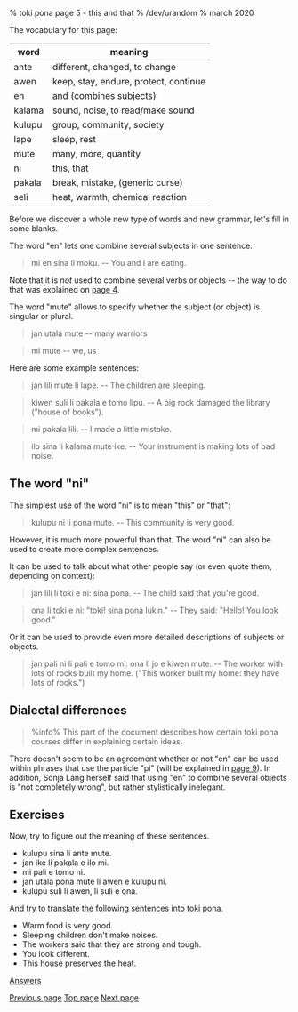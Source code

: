 % toki pona page 5 - this and that
% /dev/urandom
% march 2020

The vocabulary for this page: 

| word    | meaning                               |
|---------|---------------------------------------|
| ante    | different, changed, to change         |
| awen    | keep, stay, endure, protect, continue |
| en      | and (combines subjects)               |
| kalama  | sound, noise, to read/make sound      |
| kulupu  | group, community, society             |
| lape    | sleep, rest                           |
| mute    | many, more, quantity                  |
| ni      | this, that                            |
| pakala  | break, mistake, (generic curse)       |
| seli    | heat, warmth, chemical reaction       |

Before we discover a whole new type of words and new grammar, let's fill in some
blanks.

The word "en" lets one combine several subjects in one sentence: 

> mi en sina li moku. -- You and I are eating.

Note that it is _not_ used to combine several verbs or objects -- the way to do
that was explained on [page 4](4.html).

The word "mute" allows to specify whether the subject (or object) is singular or
plural.

> jan utala mute -- many warriors

> mi mute -- we, us

Here are some example sentences:

> jan lili mute li lape. -- The children are sleeping.

> kiwen suli li pakala e tomo lipu. -- A big rock damaged the library ("house of
> books").

> mi pakala lili. -- I made a little mistake.

> ilo sina li kalama mute ike. -- Your instrument is making lots of bad noise.

## The word "ni"

The simplest use of the word "ni" is to mean "this" or "that":

> kulupu ni li pona mute. -- This community is very good.

However, it is much more powerful than that. The word "ni" can also be used to
create more complex sentences.

It can be used to talk about what other people say (or even quote them,
depending on context):

> jan lili li toki e ni: sina pona. -- The child said that you're good.

> ona li toki e ni: "toki! sina pona lukin." -- They said: "Hello! You look
> good."

Or it can be used to provide even more detailed descriptions of subjects or
objects.

> jan pali ni li pali e tomo mi: ona li jo e kiwen mute. -- The worker with lots
> of rocks built my home. ("This worker built my home: they have lots of
> rocks.")

## Dialectal differences

> %info%
> This part of the document describes how certain toki pona courses differ in
> explaining certain ideas.

There doesn't seem to be an agreement whether or not "en" can be used within
phrases that use the particle "pi" (will be explained in [page 9](9.html)). In
addition, Sonja Lang herself said that using "en" to combine several objects is
"not completely wrong", but rather stylistically inelegant.

## Exercises

Now, try to figure out the meaning of these sentences.

* kulupu sina li ante mute.
* jan ike li pakala e ilo mi.
* mi pali e tomo ni.
* jan utala pona mute li awen e kulupu ni.
* kulupu suli li awen, li suli e ona.

And try to translate the following sentences into toki pona.

* Warm food is very good.
* Sleeping children don't make noises.
* The workers said that they are strong and tough.
* You look different. 
* This house preserves the heat.

[Answers](5.html)

[Previous page](4.html) [Top page](index.html) [Next page](6.html)
